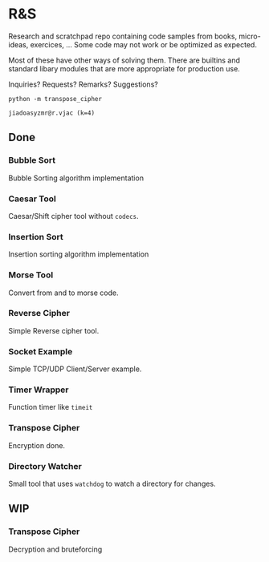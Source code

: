 # R&S 

Research and scratchpad repo containing code samples from books, micro-ideas, exercices, ...
Some code may not work or be optimized as expected.

Most of these have other ways of solving them. 
There are builtins and standard libary modules that are more appropriate for production use.

Inquiries? Requests? Remarks? Suggestions?

`python -m transpose_cipher`

`jiadoasyzmr@r.vjac (k=4)`

## Done
### Bubble Sort

Bubble Sorting algorithm implementation

### Caesar Tool

Caesar/Shift cipher tool without `codecs`.

### Insertion Sort

Insertion sorting algorithm implementation

### Morse Tool

Convert from and to morse code.

### Reverse Cipher

Simple Reverse cipher tool.

### Socket Example

Simple TCP/UDP Client/Server example.

### Timer Wrapper

Function timer like `timeit`

### Transpose Cipher

Encryption done.

### Directory Watcher

Small tool that uses `watchdog` to watch a directory for changes.

## WIP

### Transpose Cipher
Decryption and bruteforcing


